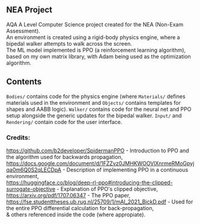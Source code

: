 ## **NEA Project**
AQA A Level Computer Science project created for the NEA (Non-Exam Assessment).  
An environment is created using a rigid-body physics engine, where a bipedal walker attempts to walk across the screen.  
The ML model implemented is PPO (a reinforcement learning algorithm), based on my own matrix library, with Adam being used as the optimization algorithm.  

## Contents
`Bodies/` contains code for the physics engine (where `Materials/` defines materials used in the environment and `Objects/` contains templates for shapes and AABB logic).
`Walker/` contains code for the neural net and PPO setup alongside the generic updates for the bipedal walker.
`Input/` and `Rendering/` contain code for the user interface.
  
### **Credits:**
https://github.com/b2developer/SpidermanPPO - Introduction to PPO and the algorithm used for backwards propagation,  
https://docs.google.com/document/d/1FZZvz0JMHKWOOVlXnrmeRMoGpyjqa0m6Q0S2qLECDpA - Description of implementing PPO in a continuous environment,  
https://huggingface.co/blog/deep-rl-ppo#introducing-the-clipped-surrogate-objective - Explanation of PPO's clipped objective,  
https://arxiv.org/pdf/1707.06347 - The PPO paper,  
https://fse.studenttheses.ub.rug.nl/25709/1/mAI_2021_BickD.pdf - Used for the entire PPO differential calculation for back-propagation,  
& others referenced inside the code (where appropiate).  
